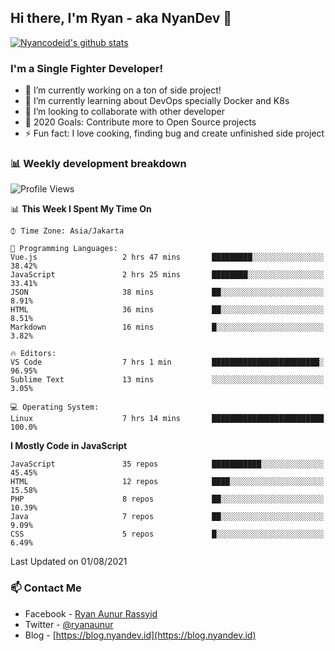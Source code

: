 ## Hi there, I'm Ryan - aka NyanDev 👋

[![Nyancodeid's github stats](https://github-readme-stats.vercel.app/api?username=nyancodeid)](https://github.com/nyancodeid/nyancodeid)

### I'm a Single Fighter Developer!
- 🔭 I’m currently working on a ton of side project!
- 🌱 I’m currently learning about DevOps specially Docker and K8s
- 👯 I’m looking to collaborate with other developer
- 🥅 2020 Goals: Contribute more to Open Source projects
- ⚡ Fun fact: I love cooking, finding bug and create unfinished side project 

### 📊 Weekly development breakdown

<!--START_SECTION:waka-->
![Profile Views](http://img.shields.io/badge/Profile%20Views-16-blue)

📊 **This Week I Spent My Time On** 

```text
⌚︎ Time Zone: Asia/Jakarta

💬 Programming Languages: 
Vue.js                   2 hrs 47 mins       █████████░░░░░░░░░░░░░░░░   38.42% 
JavaScript               2 hrs 25 mins       ████████░░░░░░░░░░░░░░░░░   33.41% 
JSON                     38 mins             ██░░░░░░░░░░░░░░░░░░░░░░░   8.91% 
HTML                     36 mins             ██░░░░░░░░░░░░░░░░░░░░░░░   8.51% 
Markdown                 16 mins             █░░░░░░░░░░░░░░░░░░░░░░░░   3.82%

🔥 Editors: 
VS Code                  7 hrs 1 min         ████████████████████████░   96.95% 
Sublime Text             13 mins             ░░░░░░░░░░░░░░░░░░░░░░░░░   3.05%

💻 Operating System: 
Linux                    7 hrs 14 mins       █████████████████████████   100.0%

```

**I Mostly Code in JavaScript** 

```text
JavaScript               35 repos            ███████████░░░░░░░░░░░░░░   45.45% 
HTML                     12 repos            ████░░░░░░░░░░░░░░░░░░░░░   15.58% 
PHP                      8 repos             ██░░░░░░░░░░░░░░░░░░░░░░░   10.39% 
Java                     7 repos             ██░░░░░░░░░░░░░░░░░░░░░░░   9.09% 
CSS                      5 repos             █░░░░░░░░░░░░░░░░░░░░░░░░   6.49%

```



 Last Updated on 01/08/2021
<!--END_SECTION:waka-->

### 📫 Contact Me
- Facebook - [Ryan Aunur Rassyid](https://facebook.com/ryan.hac)
- Twitter - [@ryanaunur](https://twitter.com/ryanaunur)
- Blog - [https://blog.nyandev.id](https://blog.nyandev.id)
